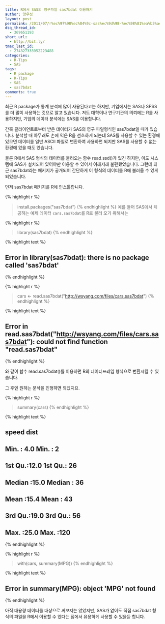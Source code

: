 ```yaml
---
title: R에서 SAS의 영구파일 sas7bdat 이용하기
author: 양우성
layout: post
permalink: /2011/07/r%ec%97%90%ec%84%9c-sas%ec%9d%98-%ec%98%81%ea%b5%ac%ed%8c%8c%ec%9d%bc-sas7bdat-%ec%9d%b4%ec%9a%a9%ed%95%98%ea%b8%b0/
dsq_thread_id:
  - 369651193
short_url:
  - http://bit.ly/
tmac_last_id:
  - 274327333052223488
categories:
  - R-Tips
  - SAS
tags:
  - R package
  - R-Tips
  - SAS
  - sas7bdat
comments: true
---
```

최근 R package가 통계 분석에 많이 사용된다고는 하지만, 기업에서는 SAS나 SPSS를 더 많이 사용하는 것으로 알고 있습니다. 저도 대학이나 연구기관의 의뢰에는 R를 사용하지만, 기업의 데이터 분석에는 SAS를 이용합니다.

간혹 클라이언트로부터 받은 데이터가 SAS의 영구 파일형식인 sas7bdat일 때가 있습니다. 분석할 때 아무래도 손에 익은 R을 선호하게 되는데 SAS를 사용할 수 있는 환경에 있으면 데이터를 일반 ASCII 파일로 변환하여 사용하면 되지만 SAS를 사용할 수 없는 환경에 있을 때도 있습니다.

물론 R에서 SAS 형식의 데이터를 불러오는 함수 read.ssd()가 있긴 하지만, 이도 시스템에 SAS가 설치되어 있어야만 이용할 수 있어서 이래저래 불편했었습니다. 그런데 최근 sas7bdat라는 패키지가 공개되어 간단하게 이 형식의 데이터를 R에 불러올 수 있게 되었습니다.  
  
먼저 sas7bdat 패키지를 R에 인스톨합니다.


{% highlight r %}
> install.packages("sas7bdat")
{% endhighlight %}
예를 들어 SAS에서 제공하는 예제 데이터 `cars.sas7bdat`를 R로 불러 오기 위해서는


{% highlight r %}
> library(sas7bdat)
{% endhighlight %}



{% highlight text %}
## Error in library(sas7bdat): there is no package called 'sas7bdat'
{% endhighlight %}



{% highlight r %}
> cars <- read.sas7bdat("http://wsyang.com/files/cars.sas7bdat")
{% endhighlight %}



{% highlight text %}
## Error in read.sas7bdat("http://wsyang.com/files/cars.sas7bdat"): could not find function "read.sas7bdat"
{% endhighlight %}

와 같이 함수 read.sas7bdat()를 이용하면 R의 데이터프레임 형식으로 변환시킬 수 있습니다.

그 후엔 원하는 분석을 진행하면 되겠지요. 


{% highlight r %}
> summary(cars)
{% endhighlight %}



{% highlight text %}
##      speed           dist    
##  Min.   : 4.0   Min.   :  2  
##  1st Qu.:12.0   1st Qu.: 26  
##  Median :15.0   Median : 36  
##  Mean   :15.4   Mean   : 43  
##  3rd Qu.:19.0   3rd Qu.: 56  
##  Max.   :25.0   Max.   :120
{% endhighlight %}



{% highlight r %}
> with(cars, summary(MPG))
{% endhighlight %}



{% highlight text %}
## Error in summary(MPG): object 'MPG' not found
{% endhighlight %}

아직 대용량 데이터를 대상으로 써보지는 않았지만, SAS가 없어도 직접 sas7bdat 형식의 파일을 R에서 이용할 수 있다는 점에서 유용하게 사용할 수 있을듣 합니다.
